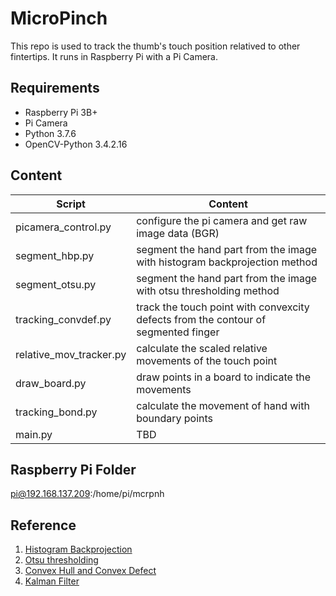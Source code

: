 # MicroPinch

This repo is used to track the thumb's touch position relatived to other fintertips. It runs in Raspberry Pi with a Pi Camera.

## Requirements

* Raspberry Pi 3B+
* Pi Camera
* Python 3.7.6
* OpenCV-Python 3.4.2.16

## Content

| Script   | Content   |
|---|---|
| picamera_control.py | configure the pi camera and get raw image data (BGR) |
| segment_hbp.py | segment the hand part from the image with histogram backprojection method |
| segment_otsu.py | segment the hand part from the image with otsu thresholding method |
| tracking_convdef.py | track the touch point with convexcity defects from the contour of segmented finger |
| relative_mov_tracker.py | calculate the scaled relative movements of the touch point |
| draw_board.py | draw points in a board to indicate the movements |
| tracking_bond.py | calculate the movement of hand with boundary points |
| main.py | TBD |

## Raspberry Pi Folder

pi@192.168.137.209:/home/pi/mcrpnh

## Reference

1. [Histogram Backprojection](https://docs.opencv.org/master/dc/df6/tutorial_py_histogram_backprojection.html)
2. [Otsu thresholding](http://www.kevinlt.top/2018/10/23/hand_segment/)
3. [Convex Hull and Convex Defect](https://docs.opencv.org/3.4.2/d5/d45/tutorial_py_contours_more_functions.html)
4. [Kalman Filter](https://blog.csdn.net/lwplwf/article/details/74295801)